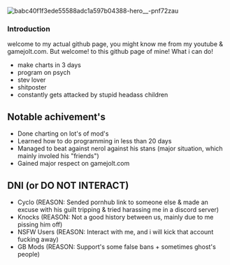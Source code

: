 ![babc40f1f3ede55588adc1a597b04388-hero__-pnf72zau](https://user-images.githubusercontent.com/107285739/178088201-abe4ec91-aa05-48d9-88e2-9e9115aff31d.png)
### Introduction
welcome to my actual github page, you might know me from my youtube & gamejolt.com. 
But welcome! to this github page of mine!
What i can do!
- make charts in 3 days
- program on psych
- stev lover
- shitposter
- constantly gets attacked by stupid headass children
## Notable achivement's
- Done charting on lot's of mod's
- Learned how to do programming in less than 20 days
- Managed to beat against nerol against his stans (major situation, which mainly involed his "friends")
- Gained major respect on gamejolt.com
## DNI (or DO NOT INTERACT)
- Cyclo (REASON: Sended pornhub link to someone else & made an excuse with his guilt tripping & tried harassing me in a discord server)
- Knocks (REASON: Not a good history between us, mainly due to me pissing him off)
- NSFW Users (REASON: Interact with me, and i will kick that account fucking away)
- GB Mods (REASON: Support's some false bans + sometimes ghost's people)
